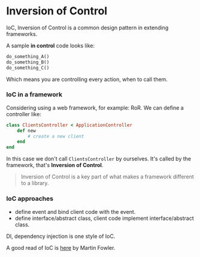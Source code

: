 # Inversion of Control

IoC, Inversion of Control is a common design pattern in extending frameworks.

A sample **in control** code looks like:

```python
do_something_A()
do_something_B()
do_something_C()
```

Which means you are controlling every action, when to call them.

### IoC in a framework

Considering using a web framework, for example: RoR. We can define a controller like:

```ruby
class ClientsController < ApplicationController
    def new
        # create a new client
    end
end
```

In this case we don't call `ClientsController` by ourselves. It's called by the framework, that's **Inversion of Control**.

> Inversion of Control is a key part of what makes a framework different to a library.

### IoC approaches

- define event and bind client code with the event.
- define interface/abstract class, client code implement interface/abstract class.

DI, dependency injection is one style of IoC.

A good read of IoC is [here](https://martinfowler.com/bliki/InversionOfControl.html) by Martin Fowler.


